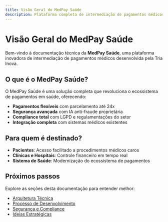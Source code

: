 ```yaml
---
title: Visão Geral do MedPay Saúde
description: Plataforma completa de intermediação de pagamentos médicos com IA proprietária
---
```


# Visão Geral do MedPay Saúde

Bem-vindo à documentação técnica da **MedPay Saúde**, uma plataforma inovadora de intermediação de pagamentos médicos desenvolvida pela Tria Inova.

## O que é o MedPay Saúde?

O MedPay Saúde é uma solução completa que revoluciona o ecossistema de pagamentos em saúde, oferecendo:

- **Pagamentos flexíveis** com parcelamento até 24x
- **Segurança avançada** com IA anti-fraude proprietária
- **Compliance total** com LGPD e regulamentações do setor
- **Integração completa** com sistemas médicos existentes

## Para quem é destinado?

- **Pacientes**: Acesso facilitado a procedimentos médicos caros
- **Clínicas e Hospitais**: Controle financeiro em tempo real
- **Sistema de Saúde**: Modernização do ecossistema de pagamentos

## Próximos passos

Explore as seções desta documentação para entender melhor:

- [Arquitetura Técnica](/4.arquitetura/)
- [Processo de Desenvolvimento](/5.desenvolvimento/)
- [Segurança e Compliance](/6.compliance/)
- [Ideias Estratégicas](/7.brainstorm/)